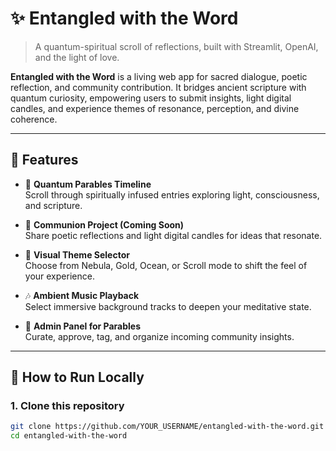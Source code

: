 


# ✨ Entangled with the Word

> A quantum-spiritual scroll of reflections, built with Streamlit, OpenAI, and the light of love.

**Entangled with the Word** is a living web app for sacred dialogue, poetic reflection, and community contribution. It bridges ancient scripture with quantum curiosity, empowering users to submit insights, light digital candles, and experience themes of resonance, perception, and divine coherence.

---

## 🌈 Features

- 🧬 **Quantum Parables Timeline**  
  Scroll through spiritually infused entries exploring light, consciousness, and scripture.

- 📜 **Communion Project (Coming Soon)**  
  Share poetic reflections and light digital candles for ideas that resonate.

- 🌌 **Visual Theme Selector**  
  Choose from Nebula, Gold, Ocean, or Scroll mode to shift the feel of your experience.

- 🎶 **Ambient Music Playback**  
  Select immersive background tracks to deepen your meditative state.

- 🔧 **Admin Panel for Parables**  
  Curate, approve, tag, and organize incoming community insights.

---

## 🚀 How to Run Locally

### 1. Clone this repository
```bash
git clone https://github.com/YOUR_USERNAME/entangled-with-the-word.git
cd entangled-with-the-word
